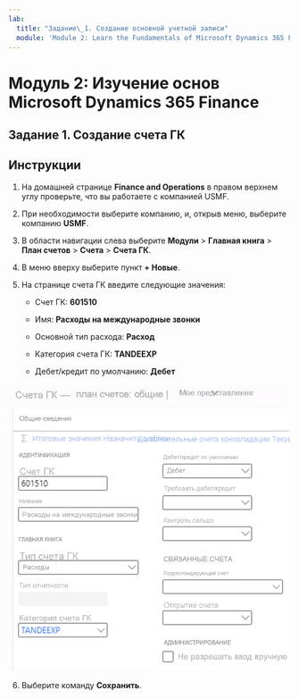 ```yaml
---
lab:
  title: "Задание\_1. Создание основной учетной записи"
  module: 'Module 2: Learn the Fundamentals of Microsoft Dynamics 365 Finance'
---
```

    
# <a name="module-2-learn-the-fundamentals-of-microsoft-dynamics-365-finance"></a>Модуль 2: Изучение основ Microsoft Dynamics 365 Finance
    
## <a name="lab-1---create-a-main-account"></a>Задание 1. Создание счета ГК

## <a name="instructions"></a>Инструкции

1. На домашней странице **Finance and Operations** в правом верхнем углу проверьте, что вы работаете с компанией USMF.

2. При необходимости выберите компанию, и, открыв меню, выберите компанию **USMF**.

3. В области навигации слева выберите **Модули** > **Главная книга** > **План счетов** > **Счета** > **Счета ГК**.

4. В меню вверху выберите пункт **+ Новые**.

5. На странице счета ГК введите следующие значения:

    - Счет ГК: **601510**

    - Имя: **Расходы на международные звонки**

    - Основной тип расхода: **Расход**

    - Категория счета ГК: **TANDEEXP**

    - Дебет/кредит по умолчанию: **Дебет**

 ![Снимок экрана счетов ГК — план счетов: Общая страница с заполненными полями из шага 5](./media/m-002-explore-general-ledgers-in-microsoft-dynamics-365-finance-03.png)

6. Выберите команду **Сохранить**.
